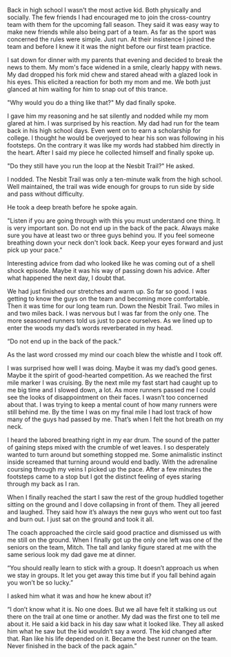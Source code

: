 Back in high school I wasn't the most active kid. Both physically and socially. The few friends I had encouraged me to join the cross-country team with them for the upcoming fall season. They said it was easy way to make new friends while also being part of a team. As far as the sport was concerned the rules were simple. Just run. At their insistence I joined the team and before I knew it it was the night before our first team practice.

I sat down for dinner with my parents that evening and decided to break the news to them. My mom's face widened in a smile, clearly happy with news. My dad dropped his fork mid chew and stared ahead with a glazed look in his eyes. This elicited a reaction for both my mom and me. We both just glanced at him waiting for him to snap out of this trance.

"Why would you do a thing like that?" My dad finally spoke.

I gave him my reasoning and he sat silently and nodded while my mom glared at him. I was surprised by his reaction. My dad had run for the team back in his high school days. Even went on to earn a scholarship for college. I thought he would be overjoyed to hear his son was following in his footsteps. On the contrary it was like my words had stabbed him directly in the heart. After I said my piece he collected himself and finally spoke up.

"Do they still have you run the loop at the Nesbit Trail?" He asked. 

I nodded. The Nesbit Trail was only a ten-minute walk from the high school. Well maintained, the trail was wide enough for groups to run side by side and pass without difficulty.

He took a deep breath before he spoke again.

"Listen if you are going through with this you must understand one thing. It is very important son. Do not end up in the back of the pack. Always make sure you have at least two or three guys behind you. If you feel someone breathing down your neck don't look back. Keep your eyes forward and just pick up your pace." 

Interesting advice from dad who looked like he was coming out of a shell shock episode. Maybe it was his way of passing down his advice. After what happened the next day, I doubt that.

We had just finished our stretches and warm up. So far so good. I was getting to know the guys on the team and becoming more comfortable. Then it was time for our long team run. Down the Nesbit Trail. Two miles in and two miles back. I was nervous but I was far from the only one. The more seasoned runners told us just to pace ourselves. As we lined up to enter the woods my dad’s words reverberated in my head.

“Do not end up in the back of the pack.”

As the last word crossed my mind our coach blew the whistle and I took off.

I was surprised how well I was doing. Maybe it was my dad’s good genes. Maybe it the spirit of good-hearted competition. As we reached the first mile marker I was cruising. By the next mile my fast start had caught up to me big time and I slowed down, a lot. As more runners passed me I could see the looks of disappointment on their faces. I wasn’t too concerned about that. I was trying to keep a mental count of how many runners were still behind me. By the time I was on my final mile I had lost track of how many of the guys had passed by me. That’s when I felt the hot breath on my neck. 

I heard the labored breathing right in my ear drum. The sound of the patter of gaining steps mixed with the crumble of wet leaves. I so desperately wanted to turn around but something stopped me. Some animalistic instinct inside screamed that turning around would end badly. With the adrenaline coursing through my veins I picked up the pace. After a few minutes the footsteps came to a stop but I got the distinct feeling of eyes staring through my back as I ran.

When I finally reached the start I saw the rest of the group huddled together sitting on the ground and I dove collapsing in front of them. They all jeered and laughed. They said how it’s always the new guys who went out too fast and burn out. I just sat on the ground and took it all. 

The coach approached the circle said good practice and dismissed us with me still on the ground. When I finally got up the only one left was one of the seniors on the team, Mitch. The tall and lanky figure stared at me with the same serious look my dad gave me at dinner.

“You should really learn to stick with a group. It doesn’t approach us when we stay in groups. It let you get away this time but if you fall behind again you won’t be so lucky.”

I asked him what it was and how he knew about it?

“I don’t know what it is. No one does.  But we all have felt it stalking us out there on the trail at one time or another. My dad was the first one to tell me about it. He said a kid back in his day saw what it looked like. They all asked him what he saw but the kid wouldn’t say a word. The kid changed after that. Ran like his life depended on it. Became the best runner on the team. Never finished in the back of the pack again.”